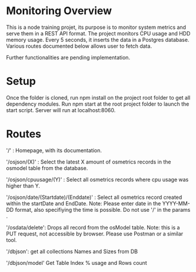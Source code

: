 # Monitoring Overview

This is a node training projet, its purpose is to monitor system metrics and serve them in a REST API format.
The project monitors CPU usage and HDD memory usage. 
Every 5 seconds, it inserts the data in a Postgres database. 
Various routes documented below allows user to fetch data. 

Further functionalities are pending implementation. 

# Setup

Once the folder is cloned, run npm install on the project root folder to get all dependency modules. 
Run npm start at the root project folder to launch the start script. 
Server will run at localhost:8060.

# Routes

'/' : Homepage, with its documentation.

'/osjson/(X)' : Select the latest X amount of osmetrics records in the osmodel table from the database.

'/osjson/cpuusage/(Y)' : Select all osmetrics records where cpu usage was higher than Y.

'/osjson/date/(Startdate)/(Enddate)' : Select all osmetrics record created within the startDate and EndDate.
Note: Please enter date in the YYYY-MM-DD format, also specifiying the time is possible. Do not use '/' in the params . 

'/osdata/delete': Drops all record from the osModel table.
Note: this is a PUT request, not accessible by browser. Please use Postman or a similar tool.

'/dbjson': get all collections Names and Sizes from DB

'/dbjson/model' Get Table Index % usage and Rows count

